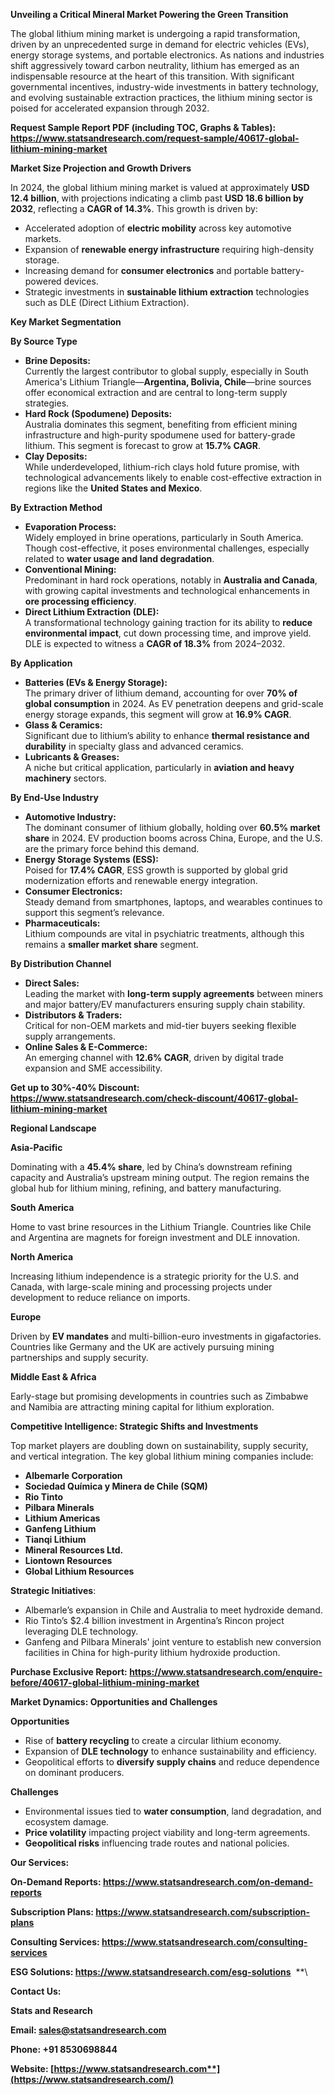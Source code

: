 ﻿**Unveiling a Critical Mineral Market Powering the Green Transition**

The global lithium mining market is undergoing a rapid transformation, driven by an unprecedented surge in demand for electric vehicles (EVs), energy storage systems, and portable electronics. As nations and industries shift aggressively toward carbon neutrality, lithium has emerged as an indispensable resource at the heart of this transition. With significant governmental incentives, industry-wide investments in battery technology, and evolving sustainable extraction practices, the lithium mining sector is poised for accelerated expansion through 2032.

**Request Sample Report PDF (including TOC, Graphs & Tables): <https://www.statsandresearch.com/request-sample/40617-global-lithium-mining-market>**

**Market Size Projection and Growth Drivers**

In 2024, the global lithium mining market is valued at approximately **USD 12.4 billion**, with projections indicating a climb past **USD 18.6 billion by 2032**, reflecting a **CAGR of 14.3%**. This growth is driven by:

- Accelerated adoption of **electric mobility** across key automotive markets.
- Expansion of **renewable energy infrastructure** requiring high-density storage.
- Increasing demand for **consumer electronics** and portable battery-powered devices.
- Strategic investments in **sustainable lithium extraction** technologies such as DLE (Direct Lithium Extraction).

**Key Market Segmentation**

**By Source Type**

- **Brine Deposits:**\
  Currently the largest contributor to global supply, especially in South America's Lithium Triangle—**Argentina, Bolivia, Chile**—brine sources offer economical extraction and are central to long-term supply strategies.
- **Hard Rock (Spodumene) Deposits:**\
  Australia dominates this segment, benefiting from efficient mining infrastructure and high-purity spodumene used for battery-grade lithium. This segment is forecast to grow at **15.7% CAGR**.
- **Clay Deposits:**\
  While underdeveloped, lithium-rich clays hold future promise, with technological advancements likely to enable cost-effective extraction in regions like the **United States and Mexico**.

**By Extraction Method**

- **Evaporation Process:**\
  Widely employed in brine operations, particularly in South America. Though cost-effective, it poses environmental challenges, especially related to **water usage and land degradation**.
- **Conventional Mining:**\
  Predominant in hard rock operations, notably in **Australia and Canada**, with growing capital investments and technological enhancements in **ore processing efficiency**.
- **Direct Lithium Extraction (DLE):**\
  A transformational technology gaining traction for its ability to **reduce environmental impact**, cut down processing time, and improve yield. DLE is expected to witness a **CAGR of 18.3%** from 2024–2032.

**By Application**

- **Batteries (EVs & Energy Storage):**\
  The primary driver of lithium demand, accounting for over **70% of global consumption** in 2024. As EV penetration deepens and grid-scale energy storage expands, this segment will grow at **16.9% CAGR**.
- **Glass & Ceramics:**\
  Significant due to lithium’s ability to enhance **thermal resistance and durability** in specialty glass and advanced ceramics.
- **Lubricants & Greases:**\
  A niche but critical application, particularly in **aviation and heavy machinery** sectors.

**By End-Use Industry**

- **Automotive Industry:**\
  The dominant consumer of lithium globally, holding over **60.5% market share** in 2024. EV production booms across China, Europe, and the U.S. are the primary force behind this demand.
- **Energy Storage Systems (ESS):**\
  Poised for **17.4% CAGR**, ESS growth is supported by global grid modernization efforts and renewable energy integration.
- **Consumer Electronics:**\
  Steady demand from smartphones, laptops, and wearables continues to support this segment’s relevance.
- **Pharmaceuticals:**\
  Lithium compounds are vital in psychiatric treatments, although this remains a **smaller market share** segment.

**By Distribution Channel**

- **Direct Sales:**\
  Leading the market with **long-term supply agreements** between miners and major battery/EV manufacturers ensuring supply chain stability.
- **Distributors & Traders:**\
  Critical for non-OEM markets and mid-tier buyers seeking flexible supply arrangements.
- **Online Sales & E-Commerce:**\
  An emerging channel with **12.6% CAGR**, driven by digital trade expansion and SME accessibility.

**Get up to 30%-40% Discount: <https://www.statsandresearch.com/check-discount/40617-global-lithium-mining-market>**

**Regional Landscape**

**Asia-Pacific**

Dominating with a **45.4% share**, led by China’s downstream refining capacity and Australia’s upstream mining output. The region remains the global hub for lithium mining, refining, and battery manufacturing.

**South America**

Home to vast brine resources in the Lithium Triangle. Countries like Chile and Argentina are magnets for foreign investment and DLE innovation.

**North America**

Increasing lithium independence is a strategic priority for the U.S. and Canada, with large-scale mining and processing projects under development to reduce reliance on imports.

**Europe**

Driven by **EV mandates** and multi-billion-euro investments in gigafactories. Countries like Germany and the UK are actively pursuing mining partnerships and supply security.

**Middle East & Africa**

Early-stage but promising developments in countries such as Zimbabwe and Namibia are attracting mining capital for lithium exploration.

**Competitive Intelligence: Strategic Shifts and Investments**

Top market players are doubling down on sustainability, supply security, and vertical integration. The key global lithium mining companies include:

- **Albemarle Corporation**
- **Sociedad Química y Minera de Chile (SQM)**
- **Rio Tinto**
- **Pilbara Minerals**
- **Lithium Americas**
- **Ganfeng Lithium**
- **Tianqi Lithium**
- **Mineral Resources Ltd.**
- **Liontown Resources**
- **Global Lithium Resources**

**Strategic Initiatives**:

- Albemarle’s expansion in Chile and Australia to meet hydroxide demand.
- Rio Tinto’s $2.4 billion investment in Argentina’s Rincon project leveraging DLE technology.
- Ganfeng and Pilbara Minerals' joint venture to establish new conversion facilities in China for high-purity lithium hydroxide production.

**Purchase Exclusive Report: <https://www.statsandresearch.com/enquire-before/40617-global-lithium-mining-market>**

**Market Dynamics: Opportunities and Challenges**

**Opportunities**

- Rise of **battery recycling** to create a circular lithium economy.
- Expansion of **DLE technology** to enhance sustainability and efficiency.
- Geopolitical efforts to **diversify supply chains** and reduce dependence on dominant producers.

**Challenges**

- Environmental issues tied to **water consumption**, land degradation, and ecosystem damage.
- **Price volatility** impacting project viability and long-term agreements.
- **Geopolitical risks** influencing trade routes and national policies.

**Our Services:** 

**On-Demand Reports: <https://www.statsandresearch.com/on-demand-reports>** 

**Subscription Plans: <https://www.statsandresearch.com/subscription-plans>** 

**Consulting Services: <https://www.statsandresearch.com/consulting-services>** 

**ESG Solutions: <https://www.statsandresearch.com/esg-solutions>** 
**\


**Contact Us:** 

**Stats and Research** 

**Email: <sales@statsandresearch.com>** 

**Phone: +91 8530698844** 

**Website: [https://www.statsandresearch.com**](https://www.statsandresearch.com/)**

